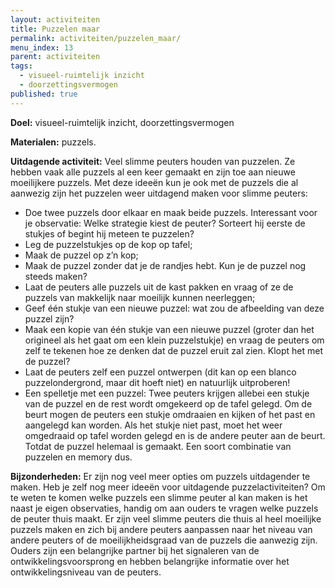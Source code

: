 ```yaml
---
layout: activiteiten
title: Puzzelen maar
permalink: activiteiten/puzzelen_maar/
menu_index: 13
parent: activiteiten
tags:
  - visueel-ruimtelijk inzicht
  - doorzettingsvermogen
published: true
---
```


**Doel:** visueel-ruimtelijk inzicht, doorzettingsvermogen
<p style="margin-top: 10px;"/>

**Materialen:** puzzels.

<p style="margin-top: 10px;"/>

**Uitdagende activiteit:** Veel slimme peuters houden van puzzelen. Ze hebben vaak alle puzzels al een keer gemaakt en zijn toe aan nieuwe moeilijkere puzzels. Met deze ideeën kun je ook met de puzzels die al aanwezig zijn het puzzelen weer uitdagend maken voor slimme peuters:
- Doe twee puzzels door elkaar en maak beide puzzels. Interessant voor je observatie: Welke   strategie kiest de peuter? Sorteert hij eerste de stukjes of begint hij meteen te puzzelen?
- Leg de puzzelstukjes op de kop op tafel;
- Maak de puzzel op z’n kop;
- Maak de puzzel zonder dat je de randjes hebt. Kun je de puzzel nog steeds maken?
- Laat de peuters alle puzzels uit de kast pakken en vraag of ze de puzzels van makkelijk naar moeilijk kunnen neerleggen;
- Geef één stukje van een nieuwe puzzel: wat zou de afbeelding van deze puzzel zijn?
- Maak een kopie van één stukje van een nieuwe puzzel (groter dan het origineel als het gaat om een klein puzzelstukje) en vraag de peuters om zelf te tekenen hoe ze denken dat de puzzel eruit zal zien. Klopt het met de puzzel?
- Laat de peuters zelf een puzzel ontwerpen (dit kan op een blanco puzzelondergrond, maar dit hoeft niet) en natuurlijk uitproberen!
- Een spelletje met een puzzel: Twee peuters krijgen allebei een stukje van de puzzel en de rest wordt omgekeerd op de tafel gelegd. Om de beurt mogen de peuters een stukje omdraaien en kijken of het past en aangelegd kan worden. Als het stukje niet past, moet het weer omgedraaid op tafel worden gelegd en is de andere peuter aan de beurt. Totdat de puzzel helemaal is gemaakt. Een soort combinatie van puzzelen en memory dus.

<p style="margin-top: 10px;"/>

**Bijzonderheden:** Er zijn nog veel meer opties om puzzels uitdagender te maken. Heb je zelf nog meer ideeën voor uitdagende puzzelactiviteiten?
Om te weten te komen welke puzzels een slimme peuter al kan maken is het naast je eigen observaties, handig om aan ouders te vragen welke puzzels de peuter thuis maakt. Er zijn veel slimme peuters die thuis al heel moeilijke puzzels maken en zich bij andere peuters aanpassen naar het niveau van andere peuters of de moeilijkheidsgraad van de puzzels die aanwezig zijn. Ouders zijn een belangrijke partner bij het signaleren van de ontwikkelingsvoorsprong en hebben belangrijke informatie over het ontwikkelingsniveau van de peuters.


